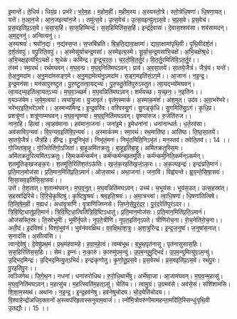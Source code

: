

  
इ॒मान्ते॑। ते॒धियं॑। धियं॒प्र। प्रभ॑रे। भ॒रे॒म॒हः। म॒होम॒हीं। म॒हीम॒स्य। अ॒स्यस्तो॒त्रे। स्तो॒त्रेधि॒षणा॑। धि॒षणा॒यत्। यत्ते॑। त॒आ॒न॒जे। आ॒न॒जइत्या॑न॒जे।। तमु॑त्स॒वे। उ॒त्स॒वेच॑। उ॒त्स॒वइत्यु॑त्ऽस॒वे। च॒प्र॒स॒वे। प्र॒स॒वेच॑। प्र॒स॒वइति॑प्र॒ऽस॒वे। च॒सा॒स॒हिं। सा॒स॒हिम्मिन्द्रं॑। स॒स॒हिमिति॑स॒स॒हिं। इन्द्रं॑दे॒वासः॑। दे॒वास॒श्शव॑सा। शव॑सामदन्। अ॒म॒द्॒ननु॑। अन्वित्यनु॑।।  
अ॒स्यश्रवः॑। श्रवो॑न॒द्यः॑। न॒द्य॑स्स॒प्त। स॒प्तबि॑भ्रति। बि॒भ्र॒ति॒द्यावा॒क्षामा॑। द्यावा॒क्षामा॑पृथि॒वी। पृ॒थि॒वीद॑र्श॒तं। द॒र्श॒तंवपुः॑। वपु॒रिति॒वपुः॑।। अ॒स्मेसू॑र्याचन्द्र॒मसा॑। अ॒स्मेइत्य॒स्मे। सू॒र्या॒च॒न्द्र॒मसा॑भि॒चक्षे॑। अ॒भि॒चक्षे॑श्र्॒धे। अ॒भि॒चक्ष॒इत्य॑भि॒ऽचक्षे॑। श्र्॒धेकं। कमि॑न्द्र। इ॒न्द्र॒च॒र॒तः॒। च॒र॒तो॒वि॒त॒र्तु॒रं। वि॒त॒र्तु॒रमिति॑वि॒ऽत॒र्तु॒रं।।  
तंस्म॑। स्मा॒रथं॑। रथं॑मघवन्। म॒घ॒व॒न्प्र। म॒घ॒व्॒निति॑मघऽवन्। प्राव॑। अ॒व॒सा॒तये॑। सा॒तये॒जैत्रं॑। जैत्रं॒यं। यन्ते॑। ते॒अ॒नु॒मदा॑म। अ॒नु॒मदा॑मसङ्ग॒मे। अ॒नु॒मदा॒मेत्य॑नु॒ऽमदा॑म। स॒ङ्ग॒मइति॑सं॒ऽग॒मे।। आ॒जानः॑। न॒इ॒न्द्र॒। इ॒न्द्र॒मन॑सा। मन॑सापुरुष्टुत। पु॒रु॒ष्टु॒तत्वा॒यद्भ्यः॑। पु॒रु॒स्तु॒तेति॑पुरुऽस्तुत। त्वा॒यद्भ्यो॑मघवन्। त्वा॒यद्भ्य॒इति॑त्वा॒यत्ऽभ्यः॑। म॒घ॒व॒ञ्च्छर्म॑। म॒घ॒वन्निति॑मघऽवन्। शर्म॑यच्छ। य॒च्छ॒नः॒। न॒इति॑नः।।  
व॒यञ्ज॑येम। ज॒ये॒म॒त्वया॑। त्वया॑यु॒जा। यु॒जावृतं॑। वृत॑म॒स्माकं॑। अ॒स्माक॒मंशं॑। अंश॒मुत्। उद॑व। अ॒वा॒भरे॑भरे। भरे॑भर॒इति॒भरे॑ऽभरे।। अ॒स्मभ्य॑मिन्द्र। इ॒न्द्र॒वरि॑वः। वरि॑वस्सु॒गं। सु॒गङ्कृ॑धि। सु॒गमिति॑सु॒ऽगं। कृ॒धि॒प्र। प्रशत्रू॑णां। शत्रू॑णाम्मघवन्। म॒घ॒व॒न्वृष्ण्या॑। म॒घ॒व्॒निति॑मघऽवन्। वृष्ण्या॑रुज। रु॒जेति॑रुज।।  
नाना॒हि। हित्वा॑। त्वा॒हव॑मानाः। हव॑माना॒जनाः॑। जना॑इ॒मे। इ॒मेधना॑नां। धना॑नान्धर्तः। ध॒र्त॒रव॑सा। अव॑साविप॒न्यवः॑। वि॒प॒न्यव॒इति॑वि॒प॒न्यवः॑।। अ॒स्माकं॑स्म। स्मा॒रथं॑। रथ॒माति॑ष्ठ। आति॑ष्ठ। ति॒ष्ठ॒सा॒तये॑। सा॒तये॒जैत्रं॑। जैत्रं॒हि। ही॑न्द्र। इ॒न्द्र॒निभृ॑तं। निभृ॑तं॒मनः॑। निभृ॑त॒मिति॒निऽभृ॑तं। मन॒स्तव॑। तवेति॒तव॑।। 14 ।।  
गो॒जिता॑बा॒हू। गो॒जितेति॑गो॒ऽजिता॑। बा॒हूअमि॑तक्रतुः। बा॒हूइति॑बा॒हू। अमि॑तक्रतुस्सि॒मः। अमि॑तक्रतु॒रित्यमि॑तऽक्रतुः। सि॒मःकर्म॑न्कर्मन्। कर्म॑न्कर्मन्च्छ॒तमू॑तिं। कर्म॑न्कर्म्॒निति॒कर्म॑न्ऽकर्मन्। श॒तमू॑तिङ्खजङ्क॒रः। श॒तमू॑ति॒रिति॑श॒तंऽऊ॑तिः। ख॒जं॒क॒रइति॑ख॒जं॒ऽक॒रः।। अ॒क॒ल्पइन्द्रः॑। इन्द्रः॑प्रति॒मानं॑। प्र॒ति॒मान॒मोज॑सा। प्र॒ति॒मान॒मिति॑प्र॒ति॒ऽमानं॑। ओज॒साथ॑। अथा॒जनाः॑। जना॒वि। विह्व॑यन्ते। ह्व॒य॒न्ते॒सि॒षा॒सवः॑। सि॒सा॒सव॒इति॑सि॒सा॒सवः॑।।  
उत्ते॑। ते॒श॒तात्। श॒तान्म॑घवन्। म॒घ॒व्॒नुत्। म॒घ॒वन्निति॑मघऽवन्। उच्च॑। च॒भूय॑सः। भूय॑स॒उत्। उत्स॒हस्रा॑त्। स॒हस्रा॑द्रिरिचे। रि॒रि॒चे॒कृ॒ष्टिषु॑। कृ॒ष्टिषु॒श्रवः॑। श्रव॒इति॒श्रवः॑।। अ॒मा॒त्रन्त्वा॑। त्वा॒धि॒षणा॑। धि॒षणा॑तित्विषे। ति॒त्वि॒षे॒म॒ही। म॒ह्यध॑। अधा॑वृ॒त्राणि॑। वृ॒त्राणि॑जिघ्नसे। जि॒घ्ने॒से॒पु॒रं॒द॒र॒। पु॒रं॒द॒रेति॑पुरंऽदर।।  
त्रि॒वि॒ष्टि॒धातु॑प्र॒ति॒मानं॑। त्रि॒वि॒ष्टि॒धा॒त्विति॑त्रि॒वि॒ष्टिऽधातु॑। प्र॒ति॒मान॒मोज॑सः। प्र॒ति॒मान॒मिति॑प्र॒ति॒ऽमानं॑। ओज॑सस्ति॒स्रः। ति॒स्रोभूमीः॑। भूमी॑र्नृपते। नृ॒प॒ते॒त्रीणि॑। नृ॒प॒त॒इति॑नृऽपते। त्रीणि॑रोच॒ना। रो॒च॒नेति॑रो॒च॒ना।। अती॒दं। इ॒दंविश्वं॑। विश्वं॒भुव॑नं। भुव॑नंववक्षिथ। व॒व॒क्षि॒था॒श॒त्रुः। अ॒श॒त्रुरि॑न्द्र। इ॒न्द्र॒ज॒नुषा॑। ज॒नुषा॑स॒नात्। स॒नाद॑सि। अ॒सीत्य॑सि।।  
त्वान्दे॒वेषु॑। दे॒वेषु॑प्रथ॒मं। प्र॒थ॒मंह॑वामहे। ह॒वा॒म॒हे॒त्वं। त्वम्ब॑भूथ। ब॒भू॒थ॒पृत॑नासु। पृत॑नासुसास॒हिः। स॒स॒हिरिति॑स॒स॒हिः।। सेमं। इ॒म्नः॑। नः॒का॒रुं। का॒रुमु॑पम॒न्युं। उ॒प॒म॒न्युमु॒द्भिदं॑। उ॒प॒म॒न्युमित्यु॑प॒ऽम॒न्युं। उ॒द्भिद॒मिन्द्रः॑। उ॒द्भिद॒मित्यु॒त्ऽभिदं॑। इन्द्रः॑कृणोतु। कृ॒णो॒तु॒प्र॒स॒वे। प्र॒स॒वेरथं॑। प्र॒स॒वइति॑प्र॒ऽस॒वे। रथं॑पु॒रः। पु॒रइति॑पु॒रः।।  
त्वञ्जि॑गेथ। जि॒गे॒थ॒न। नधना॑। धना॑रुरोधिथ। रु॒रो॒धि॒थार्भे॑षु। अर्भे॑ष्वा॒जा। आ॒जाम॑घवन्। म॒घ॒व॒न्म॒हत्सु॑। म॒घ॒व्॒निति॑मघऽवन्। म॒हत्सु॑च। म॒हत्स्विति॑म॒हत्ऽसु॑। चेति॑च।। त्वामु॒ग्रं। उ॒ग्रमव॑से। अव॑से॒सं। संशि॑शामसि। शि॒शा॒म॒स्यथ॑। अथा॑नः। न॒इ॒न्द्र॒। इ॒न्द्र॒हव॑नेषु। हव॑नेषुचोदय। चो॒द॒येति॑चोदय।।  
वि॒श्वाहेन्द्रो॑अधिव॒क्तानो॑ अ॒स्त्वप॑रिहृतास्सनुयाम॒वाजं॑।। त्नो॑मि॒त्रोवरु॑णॊमामहन्ता॒मदि॑ति॒स्सिन्धुः॑पृथि॒वी उ॒तद्यौः।। 15 ।।  
